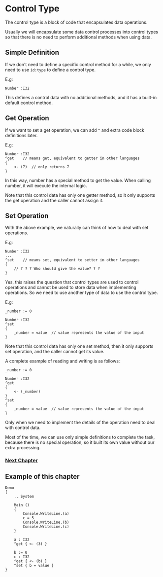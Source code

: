 # Control Type
The control type is a block of code that encapsulates data operations.

Usually we will encapsulate some data control processes into control types so that there is no need to perform additional methods when using data.

## Simple Definition
If we don't need to define a specific control method for a while, we only need to use `id:type` to define a control type.

E.g:
```
Number :I32
```
This defines a control data with no additional methods, and it has a built-in default control method.

## Get Operation
If we want to set a get operation, we can add `^` and extra code block definitions later.

E.g:
```
Number :I32
^get    // means get, equivalent to getter in other languages
{
    <- (7)  // only returns 7
}
```
In this way, number has a special method to get the value. When calling number, it will execute the internal logic.

Note that this control data has only one getter method, so it only supports the get operation and the caller cannot assign it.
## Set Operation
With the above example, we naturally can think of how to deal with set operations.

E.g:
```
Number :I32
...
^set    // means set, equivalent to setter in other languages
{
    // ? ? ? Who should give the value? ? ?
}
```
Yes, this raises the question that control types are used to control operations and cannot be used to store data when implementing operations.
So we need to use another type of data to use the control type.

E.g:
```
_number := 0

Number :I32
^set
{
    _number = value  // value represents the value of the input
}
```

Note that this control data has only one set method, then it only supports set operation, and the caller cannot get its value.

A complete example of reading and writing is as follows:
```
_number := 0

Number :I32
^get
{
    <- (_number)
}
^set
{
    _number = value  // value represents the value of the input
}
```

Only when we need to implement the details of the operation need to deal with control data.

Most of the time, we can use only simple definitions to complete the task, because there is no special operation, so it built its own value without our extra processing.

### [Next Chapter](package-type.md)

## Example of this chapter
```
Demo
{
    .. System

    Main ()
    {
        Console.WriteLine.(a)
        c = 5
        Console.WriteLine.(b)
        Console.WriteLine.(c)
    }

    a : I32
    ^get { <- (3) }
    
    b := 0
    c : I32
    ^get { <- (b) }
    ^set { b = value }
}
```